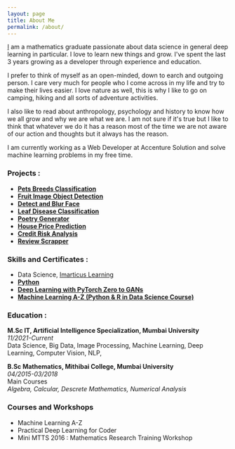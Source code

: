 ```yaml
---
layout: page
title: About Me
permalink: /about/
---
```


[I](https://docs.google.com/document/d/e/2PACX-1vQDugDtoMXrFYo_cPL6v7zvsvfHr4xi9zMNaWv-YIe2C3JGXKIuq2VH2cXa79HxGd7PpJdJJf2JXWj0/pub) am a mathematics graduate passionate about data science in general deep learning in particular. I love to learn new things and grow. I've spent the last 3 years growing as a developer through experience and education.

I prefer to think of myself as an open-minded, down to earch and outgoing person. I care very much for people who I come across in my life and try to make their lives easier. I love nature as well, this is why I like to go on camping, hiking and all sorts of adventure activities. 

I also like to read about anthropology, psychology and history to know how we all grow and why we are what we are. I am not sure if it's true but I like to think that whatever we do it has a reason most of the time we are not aware of our action and thoughts but it always has the reason.

I am currently working as a Web Developer at Accenture Solution and solve machine learning problems in my free time.


### Projects : 

- **[Pets Breeds Classification](https://github.com/skj092/Image-Classification-with-Stanford-Dogs-Dataset)**
- **[Fruit Image Object Detection](https://github.com/skj092/Fruit-Images-for-Object-Detection)**
- **[Detect and Blur Face ](https://github.com/skj092/Face_Blur)**
- **[Leaf Disease Classification](https://github.com/skj092/LeafDiseaseClassification)**
- **[Poetry Generator](https://github.com/skj092/Poetry-Generator)**
- **[House Price Prediction](https://github.com/skj092/House_Price_Prediction)**
- **[Credit Risk Analysis](https://github.com/skj092/Credit_Risk_Analysis)**
- **[Review Scrapper](https://github.com/skj092/ReviewScrapper)**

### Skills and Certificates : 
* Data Science, [Imarticus Learning](https://imarticus.org/)
* **[Python](https://www.hackerrank.com/certificates/6a8d73202b5e)**
* **[Deep Learning with PyTorch Zero to GANs](https://jovian.ai/certificate/MFQWCMZYGQ)**
* **[Machine Learning A-Z (Python & R in Data Science Course)](https://www.udemy.com/course/machinelearning/)**

### Education : 
**M.Sc IT, Artificial Intelligence Specialization, Mumbai University**<br>
*11/2021-Current*<br>
Data Science, Big Data, Image Processing, Machine Learning, Deep Learning, Computer Vision, NLP, <br>

**B.Sc Mathematics, Mithibai College, Mumbai University**<br>
*04/2015-03/2018*<br>
Main Courses<br>
*Algebra, Calcular, Descrete Mathematics, Numerical Analysis*

### Courses and Workshops
- Machine Learning A-Z 
- Practical Deep Learning for Coder
- Mini MTTS 2016 : Mathematics Research Training Workshop 
